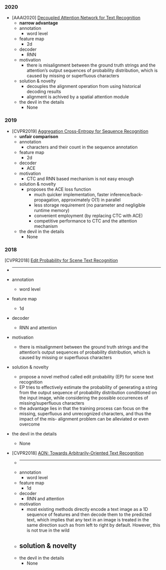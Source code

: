 
### 2020
- [AAAI2020] [Decoupled Attention Network for Text Recognition](https://arxiv.org/abs/1912.10205)
  - **narrow advantage**
  - annotation
    - word level
  - feature map
    - 2d
  - decoder
    - RNN
  - motivation
    - there is misalignment between the ground truth strings and the attention’s output sequences of probability distribution, which is caused by missing or superfluous characters
  - solution & novelty
    - decouples the alignment operation from using historical decoding results
    - alignment is achived by a spatial attention module
  - the devil in the details
    - None

### 2019
- [CVPR2019] [Aggregation Cross-Entropy for Sequence Recognition](https://arxiv.org/abs/1904.08364)
  - **unfair comparison**
  - annotation
    - characters and their count in the sequence annotation
  - feature map
    - 2d
  - decoder
    - ACE
  - motivation
    - CTC and RNN based mechanism is not easy enough
  - solution & novelty
    - proposes the ACE loss function
      - much quicker implementation, faster inference/back-propagation, approximately O(1) in parallel
      - less storage requirement (no parameter and negligible runtime memory)
      - convenient employment (by replacing CTC with ACE)
      - competitive performance to CTC and the attention mechanism
  - the devil in the details
    - None
    
### 2018
[CVPR2018] [Edit Probability for Scene Text Recognition](https://arxiv.org/abs/1805.03384)
  - ****
  - annotation
    - word level
  - feature map
    - 1d
  - decoder
    - RNN and attention
  - motivation
    - there is misalignment between the ground truth strings and the attention’s output sequences of probability distribution, which is caused by missing or superfluous characters
  - solution & novelty
    - propose a novel method called edit probability (EP) for scene text recognition
    - EP tries to effectively estimate the probability of generating a string from the output sequence of probability distribution conditioned on the input image, while considering the possible occurrences of missing/superfluous characters
    - the advantage lies in that the training process can focus on the missing, superfluous and unrecognized characters, and thus the impact of the mis- alignment problem can be alleviated or even overcome
  - the devil in the details
    - None
    
- [CVPR2018] [AON: Towards Arbitrarily-Oriented Text Recognition](https://arxiv.org/abs/1711.04226)
   - ****
  - annotation
    - word level
  - feature map
    - 1d
  - decoder
    - RNN and attention
  - motivation
    - most existing methods directly encode a text image as a 1D sequence of features and then decode them to the predicted text, which implies that any text in an image is treated in the same direction such as from left to right by default. However, this is not true in the wild
  - solution & novelty
    -
  - the devil in the details
    - None

